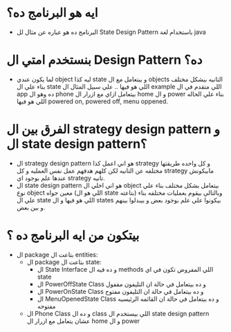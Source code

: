 # ايه هو البرنامج ده؟
- البرنامج ده هو عباره عن مثال لل State Design Pattern باستخدام لغة java
# بنستخدم امتي ال Design Pattern ده؟
- لما يكون عندي object ليه كذا state و بيتعامل مع ال objects التانيه بيشكل مختلف بناء علي ال state اللي هو فيها .. علي سبيل المثال ال example اللي متقدم في ال app ده وهو ال phone بيتعامل ازاي مع ازرار ال home و ال power بناء علي الحاله اللي هو فيها powered on, powered off, menu oppened.
# الفرق بين ال strategy design pattern و ال state design pattern؟
  - ال strategy design pattern هو اني اعمل كذا strategy و كل واحده طريقتها مختلفه عن التانيه لكن كلهم هدفهم عمل نفس العمليه و كل strategy مابيكونش عندها علم بوجود اي strategy تانيه.
  - ال state design pattern هو اني اخلي ال object بيتعامل بشكل مختلف بناء علي نوع object معين جواه (اللي هو ال state بتاعته) وبالتالي بيقوم بعمليات مختلفه بناء علي ال state اللي هو فيها و ال states بيكونوا علي علم بوجود بعض و بيبدلوا بينهم و بين بعض.
# بيتكون من ايه البرنامج ده ؟
- ال package بتاعت ال entities:
  - ال package بتاعت ال state:
    - ال State Interface و ده فيه ال methods اللي المفروض تكون في اي state
    - ال PowerOffState Class و ده بيتعامل في حالة ان التليفون مقفول
    - ال PowerOnState Class و ده بيتعامل في حالة ان التليفون مفتوح
    - ال MenuOpenedState Class و ده بيتعامل في حالة ان القائمه الرئيسيه مفتوحه
  - ال Phone Class و ده ال class اللي بيستخدم ال state design pattern عشان يتعامل مع ازرار ال home و ال power

